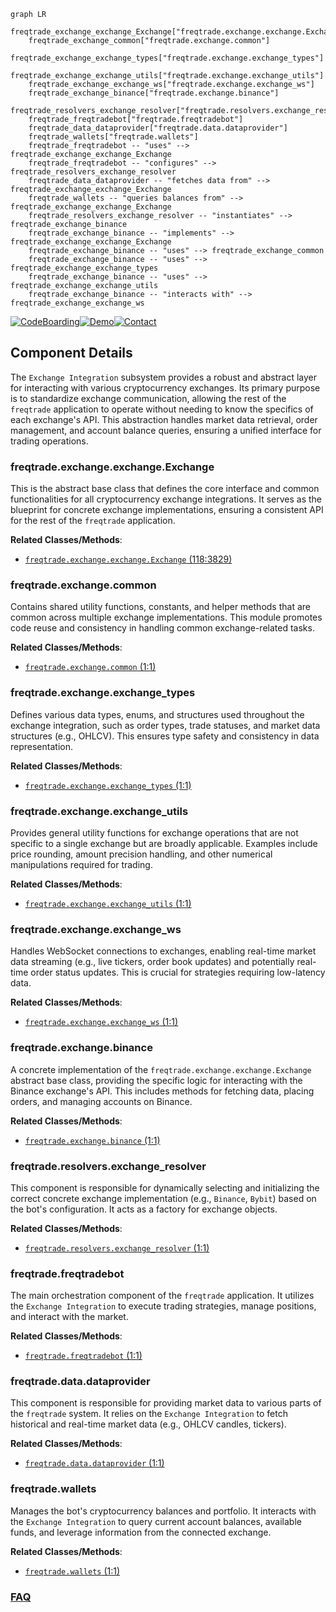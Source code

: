 ```mermaid
graph LR
    freqtrade_exchange_exchange_Exchange["freqtrade.exchange.exchange.Exchange"]
    freqtrade_exchange_common["freqtrade.exchange.common"]
    freqtrade_exchange_exchange_types["freqtrade.exchange.exchange_types"]
    freqtrade_exchange_exchange_utils["freqtrade.exchange.exchange_utils"]
    freqtrade_exchange_exchange_ws["freqtrade.exchange.exchange_ws"]
    freqtrade_exchange_binance["freqtrade.exchange.binance"]
    freqtrade_resolvers_exchange_resolver["freqtrade.resolvers.exchange_resolver"]
    freqtrade_freqtradebot["freqtrade.freqtradebot"]
    freqtrade_data_dataprovider["freqtrade.data.dataprovider"]
    freqtrade_wallets["freqtrade.wallets"]
    freqtrade_freqtradebot -- "uses" --> freqtrade_exchange_exchange_Exchange
    freqtrade_freqtradebot -- "configures" --> freqtrade_resolvers_exchange_resolver
    freqtrade_data_dataprovider -- "fetches data from" --> freqtrade_exchange_exchange_Exchange
    freqtrade_wallets -- "queries balances from" --> freqtrade_exchange_exchange_Exchange
    freqtrade_resolvers_exchange_resolver -- "instantiates" --> freqtrade_exchange_binance
    freqtrade_exchange_binance -- "implements" --> freqtrade_exchange_exchange_Exchange
    freqtrade_exchange_binance -- "uses" --> freqtrade_exchange_common
    freqtrade_exchange_binance -- "uses" --> freqtrade_exchange_exchange_types
    freqtrade_exchange_binance -- "uses" --> freqtrade_exchange_exchange_utils
    freqtrade_exchange_binance -- "interacts with" --> freqtrade_exchange_exchange_ws
```
[![CodeBoarding](https://img.shields.io/badge/Generated%20by-CodeBoarding-9cf?style=flat-square)](https://github.com/CodeBoarding/GeneratedOnBoardings)[![Demo](https://img.shields.io/badge/Try%20our-Demo-blue?style=flat-square)](https://www.codeboarding.org/demo)[![Contact](https://img.shields.io/badge/Contact%20us%20-%20contact@codeboarding.org-lightgrey?style=flat-square)](mailto:contact@codeboarding.org)

## Component Details

The `Exchange Integration` subsystem provides a robust and abstract layer for interacting with various cryptocurrency exchanges. Its primary purpose is to standardize exchange communication, allowing the rest of the `freqtrade` application to operate without needing to know the specifics of each exchange's API. This abstraction handles market data retrieval, order management, and account balance queries, ensuring a unified interface for trading operations.

### freqtrade.exchange.exchange.Exchange
This is the abstract base class that defines the core interface and common functionalities for all cryptocurrency exchange integrations. It serves as the blueprint for concrete exchange implementations, ensuring a consistent API for the rest of the `freqtrade` application.


**Related Classes/Methods**:

- <a href="https://github.com/freqtrade/freqtrade/blob/master/freqtrade/exchange/exchange.py#L118-L3829" target="_blank" rel="noopener noreferrer">`freqtrade.exchange.exchange.Exchange` (118:3829)</a>


### freqtrade.exchange.common
Contains shared utility functions, constants, and helper methods that are common across multiple exchange implementations. This module promotes code reuse and consistency in handling common exchange-related tasks.


**Related Classes/Methods**:

- <a href="https://github.com/freqtrade/freqtrade/blob/master/freqtrade/exchange/common.py#L1-L1" target="_blank" rel="noopener noreferrer">`freqtrade.exchange.common` (1:1)</a>


### freqtrade.exchange.exchange_types
Defines various data types, enums, and structures used throughout the exchange integration, such as order types, trade statuses, and market data structures (e.g., OHLCV). This ensures type safety and consistency in data representation.


**Related Classes/Methods**:

- <a href="https://github.com/freqtrade/freqtrade/blob/master/freqtrade/exchange/exchange_types.py#L1-L1" target="_blank" rel="noopener noreferrer">`freqtrade.exchange.exchange_types` (1:1)</a>


### freqtrade.exchange.exchange_utils
Provides general utility functions for exchange operations that are not specific to a single exchange but are broadly applicable. Examples include price rounding, amount precision handling, and other numerical manipulations required for trading.


**Related Classes/Methods**:

- <a href="https://github.com/freqtrade/freqtrade/blob/master/freqtrade/exchange/exchange_utils.py#L1-L1" target="_blank" rel="noopener noreferrer">`freqtrade.exchange.exchange_utils` (1:1)</a>


### freqtrade.exchange.exchange_ws
Handles WebSocket connections to exchanges, enabling real-time market data streaming (e.g., live tickers, order book updates) and potentially real-time order status updates. This is crucial for strategies requiring low-latency data.


**Related Classes/Methods**:

- <a href="https://github.com/freqtrade/freqtrade/blob/master/freqtrade/exchange/exchange_ws.py#L1-L1" target="_blank" rel="noopener noreferrer">`freqtrade.exchange.exchange_ws` (1:1)</a>


### freqtrade.exchange.binance
A concrete implementation of the `freqtrade.exchange.exchange.Exchange` abstract base class, providing the specific logic for interacting with the Binance exchange's API. This includes methods for fetching data, placing orders, and managing accounts on Binance.


**Related Classes/Methods**:

- <a href="https://github.com/freqtrade/freqtrade/blob/master/freqtrade/exchange/binance.py#L1-L1" target="_blank" rel="noopener noreferrer">`freqtrade.exchange.binance` (1:1)</a>


### freqtrade.resolvers.exchange_resolver
This component is responsible for dynamically selecting and initializing the correct concrete exchange implementation (e.g., `Binance`, `Bybit`) based on the bot's configuration. It acts as a factory for exchange objects.


**Related Classes/Methods**:

- <a href="https://github.com/freqtrade/freqtrade/blob/master/freqtrade/resolvers/exchange_resolver.py#L1-L1" target="_blank" rel="noopener noreferrer">`freqtrade.resolvers.exchange_resolver` (1:1)</a>


### freqtrade.freqtradebot
The main orchestration component of the `freqtrade` application. It utilizes the `Exchange Integration` to execute trading strategies, manage positions, and interact with the market.


**Related Classes/Methods**:

- <a href="https://github.com/freqtrade/freqtrade/blob/master/freqtrade/freqtradebot.py#L1-L1" target="_blank" rel="noopener noreferrer">`freqtrade.freqtradebot` (1:1)</a>


### freqtrade.data.dataprovider
This component is responsible for providing market data to various parts of the `freqtrade` system. It relies on the `Exchange Integration` to fetch historical and real-time market data (e.g., OHLCV candles, tickers).


**Related Classes/Methods**:

- <a href="https://github.com/freqtrade/freqtrade/blob/master/freqtrade/data/dataprovider.py#L1-L1" target="_blank" rel="noopener noreferrer">`freqtrade.data.dataprovider` (1:1)</a>


### freqtrade.wallets
Manages the bot's cryptocurrency balances and portfolio. It interacts with the `Exchange Integration` to query current account balances, available funds, and leverage information from the connected exchange.


**Related Classes/Methods**:

- <a href="https://github.com/freqtrade/freqtrade/blob/master/freqtrade/wallets.py#L1-L1" target="_blank" rel="noopener noreferrer">`freqtrade.wallets` (1:1)</a>




### [FAQ](https://github.com/CodeBoarding/GeneratedOnBoardings/tree/main?tab=readme-ov-file#faq)